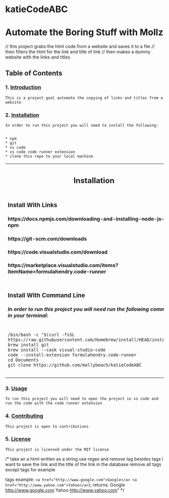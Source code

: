 # katieCodeABC

# Automate the Boring Stuff with Mollz
// this project grabs the html code from a website and saves it to a file
// then filters the html for the link and title of link
// then makes a dummy website with the links and titles
## Table of Contents
### 1. [Introduction](#introduction)
    This is a project goal automate the copying of links and titles from a website


### 2. [Installation](#installation)
    In order to run this project you will need to install the following:


    * npm
    * git
    * vs code
    * vs code code runner extension
    * clone this repo to your local machine
  <table>
    <th><h2>Installation</h3></th>
    <tr>
    <td>
        <h3> Install With Links </h3>
        <h4>https://docs.npmjs.com/downloading-and-installing-node-js-and-npm</h4> 
        <h4>https://git-scm.com/downloads</h4>
        <h4>https://code.visualstudio.com/download</h4>
        <h4>https://marketplace.visualstudio.com/items?itemName=formulahendry.code-runner</h4>
    </td>
    </tr>
    <tr>
    <td>
        <h3>Install With Command Line</h3>
        <h5>In order to run this project you will need run the following commands in your terminal: </h5>
<pre class="notranslate">
<code>
/bin/bash -c "$(curl -fsSL https://raw.githubusercontent.com/Homebrew/install/HEAD/installsh)"
brew install git
brew install --cask visual-studio-code
code --install-extension formulahendry.code-runner
cd Documents
git clone https://github.com/mollybeach/katieCodeABC 
</code>
</pre>
    </td>
    </tr>
</table>

### 3. [Usage](#usage)
    To run this project you will need to open the project in vs code and run the code with the code runner extension
### 4. [Contributing](#contributing)
    This project is open to contributions
### 5. [License](#license)
    This project is licensed under the MIT license




/* 
take an a html written as a string use regex and remove tag besides <a> tags
i want to save the link and the title of the link in the database 
remove all tags except <a> tags for example <p> tags
example:
`<a href="http://www.google.com">Google</a> <a href="http://www.yahoo.com">Yahoo</a>`);
returns:
Google http://www.google.com
Yahoo http://www.yahoo.com"
*/